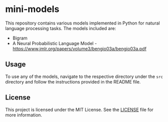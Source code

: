 # mini-models

This repository contains various models implemented in Python for natural language processing tasks. The models included are:

- Bigram
- A Neural Probabilistic Language Model - https://www.jmlr.org/papers/volume3/bengio03a/bengio03a.pdf

## Usage

To use any of the models, navigate to the respective directory under the `src` directory and follow the instructions provided in the README file.

## License

This project is licensed under the MIT License. See the [LICENSE](LICENSE) file for more information.
